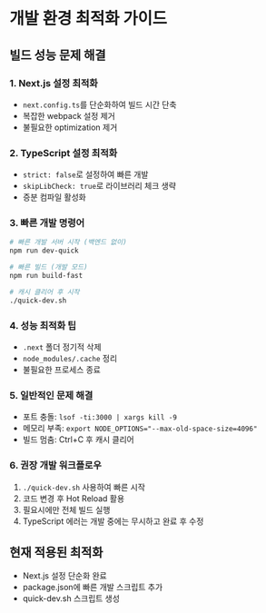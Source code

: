 # 개발 환경 최적화 가이드

## 빌드 성능 문제 해결

### 1. Next.js 설정 최적화
- `next.config.ts`를 단순화하여 빌드 시간 단축
- 복잡한 webpack 설정 제거
- 불필요한 optimization 제거

### 2. TypeScript 설정 최적화
- `strict: false`로 설정하여 빠른 개발
- `skipLibCheck: true`로 라이브러리 체크 생략
- 증분 컴파일 활성화

### 3. 빠른 개발 명령어
```bash
# 빠른 개발 서버 시작 (백엔드 없이)
npm run dev-quick

# 빠른 빌드 (개발 모드)
npm run build-fast

# 캐시 클리어 후 시작
./quick-dev.sh
```

### 4. 성능 최적화 팁
- `.next` 폴더 정기적 삭제
- `node_modules/.cache` 정리
- 불필요한 프로세스 종료

### 5. 일반적인 문제 해결
- 포트 충돌: `lsof -ti:3000 | xargs kill -9`
- 메모리 부족: `export NODE_OPTIONS="--max-old-space-size=4096"`
- 빌드 멈춤: Ctrl+C 후 캐시 클리어

### 6. 권장 개발 워크플로우
1. `./quick-dev.sh` 사용하여 빠른 시작
2. 코드 변경 후 Hot Reload 활용
3. 필요시에만 전체 빌드 실행
4. TypeScript 에러는 개발 중에는 무시하고 완료 후 수정

## 현재 적용된 최적화
- Next.js 설정 단순화 완료
- package.json에 빠른 개발 스크립트 추가
- quick-dev.sh 스크립트 생성

